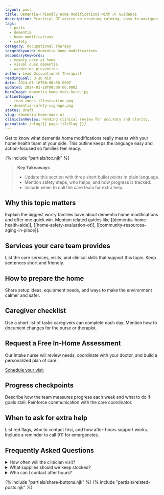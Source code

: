 ```yaml
---
layout: post
title: Dementia-Friendly Home Modifications with OT Guidance
description: Practical OT advice on creating calming, easy-to-navigate spaces for people living with dementia.
tags:
  - posts
  - dementia
  - home-modifications
  - safety
category: Occupational Therapy
targetKeyword: dementia home modifications
secondaryKeywords:
  - memory care at home
  - visual cues dementia
  - wandering prevention
author: Lead Occupational Therapist
readingGoal: 8-10 min
date: 2024-01-18T08:00:00.000Z
updated: 2024-01-18T08:00:00.000Z
heroImage: dementia-home-mods-hero.jpg
inlineImages:
  - room-zones-illustration.png
  - dementia-safety-signage.png
status: draft
slug: dementia-home-mods-ot
clinicianReview: Pending clinical review for accuracy and clarity.
permalink: /blog/{{ page.fileSlug }}/
---
```

Get to know what dementia home modifications really means with your home health team at your side. This outline keeps the language easy and action-focused so families feel ready.

<!--more-->

{% include "partials/toc.njk" %}

> **Key Takeaways**
> - Update this section with three short bullet points in plain language.
> - Mention safety steps, who helps, and how progress is tracked.
> - Include when to call the care team for extra help.

## Why this topic matters
Explain the biggest worry families have about dementia home modifications and offer one quick win. Mention related guides like [[dementia-home-health-aide]], [[home-safety-evaluation-ot]], [[community-resources-aging-in-place]].

## Services your care team provides
List the core services, visits, and clinical skills that support this topic. Keep sentences short and friendly.

## How to prepare the home
Share setup ideas, equipment needs, and ways to make the environment calmer and safer.

## Caregiver checklist
Use a short list of tasks caregivers can complete each day. Mention how to document changes for the nurse or therapist.

<div class="cta-panel" role="complementary" aria-label="Free in-home assessment">
  <h2>Request a Free In-Home Assessment</h2>
  <p>Our intake nurse will review needs, coordinate with your doctor, and build a personalized plan of care.</p>
  <p><a class="button" href="/contact/">Schedule your visit</a></p>
</div>

## Progress checkpoints
Describe how the team measures progress each week and what to do if goals stall. Reinforce communication with the care coordinator.

## When to ask for extra help
List red flags, who to contact first, and how after-hours support works. Include a reminder to call 911 for emergencies.

## Frequently Asked Questions
<details>
  <summary>How often will the clinician visit?</summary>
  <p>Give a ballpark visit frequency and note that the care plan may change based on progress.</p>
</details>
<details>
  <summary>What supplies should we keep stocked?</summary>
  <p>List a few common items and explain how to request more through the agency or insurance.</p>
</details>
<details>
  <summary>Who can I contact after hours?</summary>
  <p>Explain the on-call nurse or therapist process and set expectations for emergency care.</p>
</details>

{% include "partials/share-buttons.njk" %}
{% include "partials/related-posts.njk" %}

